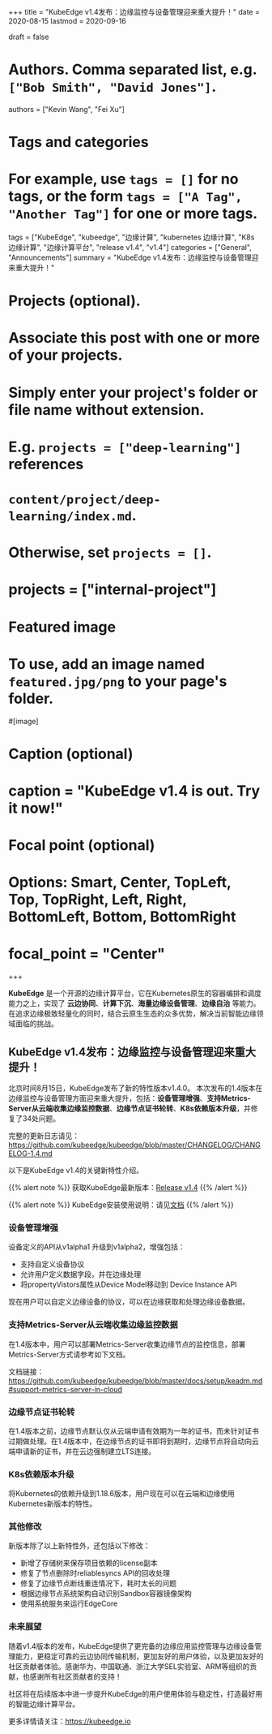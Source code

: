 +++
title = "KubeEdge v1.4发布：边缘监控与设备管理迎来重大提升！"
date = 2020-08-15
lastmod = 2020-09-16

draft = false

# Authors. Comma separated list, e.g. `["Bob Smith", "David Jones"]`.
authors = ["Kevin Wang", "Fei Xu"]

# Tags and categories
# For example, use `tags = []` for no tags, or the form `tags = ["A Tag", "Another Tag"]` for one or more tags.
tags = ["KubeEdge", "kubeedge", "边缘计算", "kubernetes 边缘计算", "K8s 边缘计算", "边缘计算平台", "release v1.4", "v1.4"]
categories = ["General", "Announcements"]
summary = "KubeEdge v1.4发布：边缘监控与设备管理迎来重大提升！"

# Projects (optional).
#   Associate this post with one or more of your projects.
#   Simply enter your project's folder or file name without extension.
#   E.g. `projects = ["deep-learning"]` references
#   `content/project/deep-learning/index.md`.
#   Otherwise, set `projects = []`.
# projects = ["internal-project"]

# Featured image
# To use, add an image named `featured.jpg/png` to your page's folder.
#[image]
  # Caption (optional)
#  caption = "KubeEdge v1.4 is out. Try it now!"

  # Focal point (optional)
  # Options: Smart, Center, TopLeft, Top, TopRight, Left, Right, BottomLeft, Bottom, BottomRight
#  focal_point = "Center"
+++


**KubeEdge** 是一个开源的边缘计算平台，它在Kubernetes原生的容器编排和调度能力之上，实现了 **云边协同**、**计算下沉**、**海量边缘设备管理**、**边缘自治** 等能力。
在追求边缘极致轻量化的同时，结合云原生生态的众多优势，解决当前智能边缘领域面临的挑战。

## **KubeEdge v1.4发布：边缘监控与设备管理迎来重大提升！**

北京时间8月15日，KubeEdge发布了新的特性版本v1.4.0。
本次发布的1.4版本在边缘监控与设备管理方面迎来重大提升，包括：__设备管理增强__、__支持Metrics-Server从云端收集边缘监控数据__、__边缘节点证书轮转__、__K8s依赖版本升级__，并修复了34处问题。

完整的更新日志请见：https://github.com/kubeedge/kubeedge/blob/master/CHANGELOG/CHANGELOG-1.4.md

以下是KubeEdge v1.4的关键新特性介绍。

{{% alert note %}}
获取KubeEdge最新版本：[Release v1.4](https://github.com/kubeedge/kubeedge/releases/tag/v1.4.0)
{{% /alert %}}

{{% alert note %}}
KubeEdge安装使用说明：请见[文档](https://github.com/kubeedge/kubeedge#usage)
{{% /alert %}}


### 设备管理增强
设备定义的API从v1alpha1 升级到v1alpha2，增强包括：

- 支持自定义设备协议
- 允许用户定义数据字段，并在边缘处理
- 将propertyVistors属性从Device Model移动到 Device Instance API

现在用户可以自定义边缘设备的协议，可以在边缘获取和处理边缘设备数据。

### 支持Metrics-Server从云端收集边缘监控数据
在1.4版本中，用户可以部署Metrics-Server收集边缘节点的监控信息，部署Metrics-Server方式请参考如下文档。

文档链接：https://github.com/kubeedge/kubeedge/blob/master/docs/setup/keadm.md#support-metrics-server-in-cloud


### 边缘节点证书轮转
在1.4版本之前，边缘节点默认仅从云端申请有效期为一年的证书，而未针对证书过期做处理。在1.4版本中，在边缘节点的证书即将到期时，边缘节点将自动向云端申请新的证书，并在云边强制建立LTS连接。


### K8s依赖版本升级
将Kubernetes的依赖升级到1.18.6版本，用户现在可以在云端和边缘使用Kubernetes新版本的特性。

### 其他修改

新版本除了以上新特性外，还包括以下修改：
- 新增了存储树来保存项目依赖的license副本
- 修复了节点删除时reliablesyncs API的回收处理
- 修复了边缘节点断线重连情况下，耗时太长的问题
- 根据边缘节点系统架构自动识别Sandbox容器镜像架构
- 使用系统服务来运行EdgeCore



### 未来展望
随着v1.4版本的发布，KubeEdge提供了更完备的边缘应用监控管理与边缘设备管理能力，更稳定可靠的云边协同传输机制，更加友好的用户体验，以及更加友好的社区贡献者体验。感谢华为、中国联通、浙江大学SEL实验室、ARM等组织的贡献，也感谢所有社区贡献者的支持！

社区将在后续版本中进一步提升KubeEdge的用户使用体验与稳定性，打造最好用的智能边缘计算平台。

更多详情请关注：https://kubeedge.io
